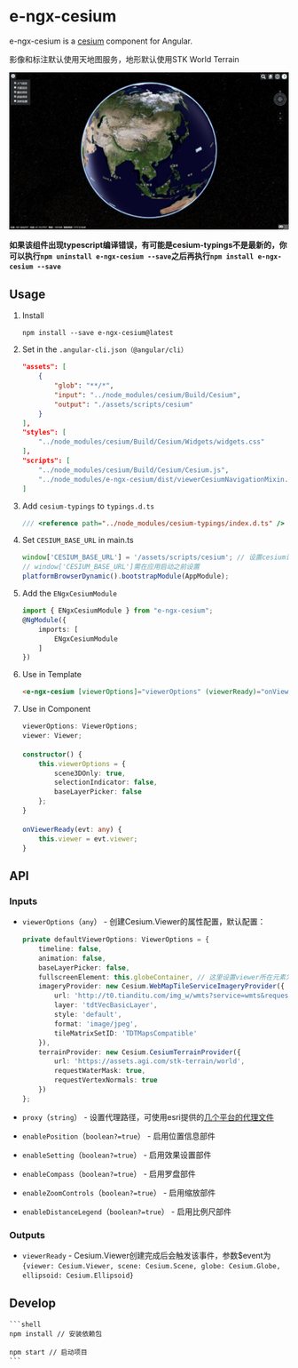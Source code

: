 # e-ngx-cesium

e-ngx-cesium is a [cesium](https://cesiumjs.org/) component for Angular.

影像和标注默认使用天地图服务，地形默认使用STK World Terrain

![示例图](./example/assets/images/示例图.png)

**如果该组件出现typescript编译错误，有可能是cesium-typings不是最新的，你可以执行`npm uninstall e-ngx-cesium --save`之后再执行`npm install e-ngx-cesium --save`**

## Usage

1. Install

	```shell
	npm install --save e-ngx-cesium@latest
	```

2. Set in the `.angular-cli.json（@angular/cli）`

	```json
    "assets": [
        {
            "glob": "**/*",
            "input": "../node_modules/cesium/Build/Cesium",
            "output": "./assets/scripts/cesium"
        }
    ],
    "styles": [
        "../node_modules/cesium/Build/Cesium/Widgets/widgets.css"
    ],
    "scripts": [
        "../node_modules/cesium/Build/Cesium/Cesium.js",
        "../node_modules/e-ngx-cesium/dist/viewerCesiumNavigationMixin.js"
    ]
	```

3. Add `cesium-typings` to `typings.d.ts`

	```typescript
    /// <reference path="../node_modules/cesium-typings/index.d.ts" />
	```

4. Set `CESIUM_BASE_URL` in main.ts

	```typescript
    window['CESIUM_BASE_URL'] = '/assets/scripts/cesium'; // 设置cesium请求资源的基本路径
    // window['CESIUM_BASE_URL']需在应用启动之前设置
    platformBrowserDynamic().bootstrapModule(AppModule);
	```

5. Add the `ENgxCesiumModule`

	```typescript
	import { ENgxCesiumModule } from "e-ngx-cesium";
	@NgModule({
	    imports: [
	        ENgxCesiumModule
	    ]
	})
	```

6. Use in Template

	```html
	<e-ngx-cesium [viewerOptions]="viewerOptions" (viewerReady)="onViewerReady($event)"></e-ngx-cesium>
	```

7. Use in Component

	```typescript
    viewerOptions: ViewerOptions;
    viewer: Viewer;

    constructor() {
        this.viewerOptions = {
            scene3DOnly: true,
            selectionIndicator: false,
            baseLayerPicker: false
        };
    }

    onViewerReady(evt: any) {
        this.viewer = evt.viewer;
    }
	```

## API

### Inputs

- `viewerOptions`（`any`） - 创建Cesium.Viewer的属性配置，默认配置：

	```typescript
	private defaultViewerOptions: ViewerOptions = {
        timeline: false,
        animation: false,
        baseLayerPicker: false,
        fullscreenElement: this.globeContainer, // 这里设置viewer所在元素为全屏的元素
        imageryProvider: new Cesium.WebMapTileServiceImageryProvider({
            url: 'http://t0.tianditu.com/img_w/wmts?service=wmts&request=GetTile&version=1.0.0&LAYER=img&tileMatrixSet=w&TileMatrix={TileMatrix}&TileRow={TileRow}&TileCol={TileCol}&style=default&format=tiles',
            layer: 'tdtVecBasicLayer',
            style: 'default',
            format: 'image/jpeg',
            tileMatrixSetID: 'TDTMapsCompatible'
        }),
        terrainProvider: new Cesium.CesiumTerrainProvider({
            url: 'https://assets.agi.com/stk-terrain/world',
            requestWaterMask: true,
            requestVertexNormals: true
        })
    };
	```

- `proxy`（`string`） - 设置代理路径，可使用esri提供的[几个平台的代理文件](https://github.com/Esri/resource-proxy)

- `enablePosition`（`boolean?=true`） - 启用位置信息部件

- `enableSetting`（`boolean?=true`） - 启用效果设置部件

- `enableCompass`（`boolean?=true`） - 启用罗盘部件

- `enableZoomControls`（`boolean?=true`） - 启用缩放部件

- `enableDistanceLegend`（`boolean?=true`） - 启用比例尺部件

### Outputs

- `viewerReady` - Cesium.Viewer创建完成后会触发该事件，参数$event为`{viewer: Cesium.Viewer, scene: Cesium.Scene, globe: Cesium.Globe, ellipsoid: Cesium.Ellipsoid}`

## Develop

	```shell
	npm install // 安装依赖包
	
	npm start // 启动项目
	```
